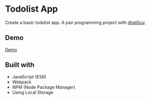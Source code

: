 # Todolist App

Create a basic todolist app. 
A pair programming project with [dhatGuy](https://github.com/dhatGuy). 

## Demo

[Demo](https://nearmint.github.io/todolist)

## Built with

* JavaScript (ES6)
* Webpack
* NPM (Node Package Manager)
* Using Local Storage

